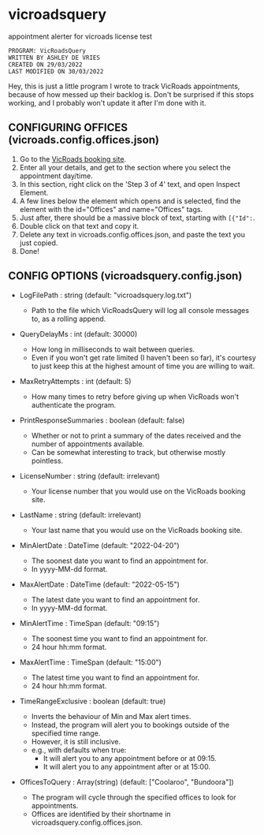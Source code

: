 # vicroadsquery
 appointment alerter for vicroads license test


    PROGRAM: VicRoadsQuery
    WRITTEN BY ASHLEY DE VRIES
    CREATED ON 29/03/2022
    LAST MODIFIED ON 30/03/2022

Hey, this is just a little program I wrote to track VicRoads appointments, because of how messed up their backlog is.
Don't be surprised if this stops working, and I probably won't update it after I'm done with it.

## CONFIGURING OFFICES (vicroads.config.offices.json)
1. Go to the [VicRoads booking site](https://billing.vicroads.vic.gov.au/bookings/Manage/Details).
2. Enter all your details, and get to the section where you select the appointment day/time.
3. In this section, right click on the 'Step 3 of 4' text, and open Inspect Element.
4. A few lines below the element which opens and is selected, find the element with the id="Offices" and name="Offices" tags.
5. Just after, there should be a massive block of text, starting with ``[{"Id":``.
6. Double click on that text and copy it.
7. Delete any text in vicroads.config.offices.json, and paste the text you just copied.
8. Done!

## CONFIG OPTIONS (vicroadsquery.config.json)

- LogFilePath : string (default: "vicroadsquery.log.txt")
    - Path to the file which VicRoadsQuery will log all console messages to, as a rolling append.

- QueryDelayMs : int (default: 30000)
    - How long in milliseconds to wait between queries.
    - Even if you won't get rate limited (I haven't been so far), it's courtesy to just keep this at the highest amount of time you are willing to wait.

- MaxRetryAttempts : int (default: 5)
    - How many times to retry before giving up when VicRoads won't authenticate the program.

- PrintResponseSummaries : boolean (default: false)
    - Whether or not to print a summary of the dates received and the number of appointments available.
    - Can be somewhat interesting to track, but otherwise mostly pointless.

- LicenseNumber : string (default: irrelevant)
    - Your license number that you would use on the VicRoads booking site.

- LastName : string (default: irrelevant)
    - Your last name that you would use on the VicRoads booking site.

- MinAlertDate : DateTime (default: "2022-04-20")
    - The soonest date you want to find an appointment for.
    - In yyyy-MM-dd format.

- MaxAlertDate : DateTime (default: "2022-05-15")
    - The latest date you want to find an appointment for.
    - In yyyy-MM-dd format.

- MinAlertTime : TimeSpan (default: "09:15")
    - The soonest time you want to find an appointment for.
    - 24 hour hh:mm format.

- MaxAlertTime : TimeSpan (default: "15:00")
    - The latest time you want to find an appointment for.
    - 24 hour hh:mm format.

- TimeRangeExclusive : boolean (default: true)
    - Inverts the behaviour of Min and Max alert times.
    - Instead, the program will alert you to bookings outside of the specified time range.
    - However, it is still inclusive.
    - e.g., with defaults when true:
        - It will alert you to any appointment before or at 09:15.
        - It will alert you to any appointment after or at 15:00.

- OfficesToQuery : Array(string) (default: ["Coolaroo", "Bundoora"])
    - The program will cycle through the specified offices to look for appointments.
    - Offices are identified by their shortname in vicroadsquery.config.offices.json.
